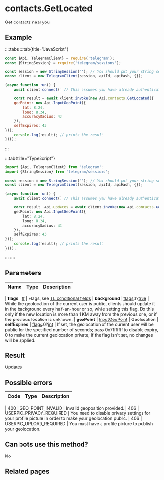 # contacts.GetLocated

Get contacts near you



## Example

::::tabs
:::tab{title="JavaScript"}
```js
const {Api, TelegramClient} = require('telegram');
const {StringSession} = require('telegram/sessions');

const session = new StringSession(''); // You should put your string session here
const client = new TelegramClient(session, apiId, apiHash, {});

(async function run() {
    await client.connect() // This assumes you have already authenticated with .start()

    const result = await client.invoke(new Api.contacts.GetLocated({
    geoPoint: new Api.InputGeoPoint({
        lat: 8.24,
        long: 8.24,
        accuracyRadius: 43
    }),
    selfExpires: 43
}));
    console.log(result); // prints the result
})();
```
:::

:::tab{title="TypeScript"}
```ts
import {Api, TelegramClient} from 'telegram';
import {StringSession} from 'telegram/sessions';

const session = new StringSession(''); // You should put your string session here
const client = new TelegramClient(session, apiId, apiHash, {});

(async function run() {
    await client.connect() // This assumes you have already authenticated with .start()

    const result: Api.Updates = await client.invoke(new Api.contacts.GetLocated({
    geoPoint: new Api.InputGeoPoint({
        lat: 8.24,
        long: 8.24,
        accuracyRadius: 43
    }),
    selfExpires: 43
}));
    console.log(result); // prints the result
})();
```
:::
::::



## Parameters

| Name | Type | Description |
| :--: | ---- | ----------- |

| **flags** | [#](https://core.telegram.org/type/%23) | Flags, see [TL conditional fields](https://core.telegram.org/mtproto/TL-combinators#conditional-fields) 
| **background** | [flags](https://core.telegram.org/mtproto/TL-combinators#conditional-fields).1?[true](https://core.telegram.org/constructor/true) | While the geolocation of the current user is public, clients should update it in the background every half-an-hour or so, while setting this flag. Do this only if the new location is more than 1 KM away from the previous one, or if the previous location is unknown. 
| **geoPoint** | [InputGeoPoint](https://core.telegram.org/type/InputGeoPoint) | Geolocation 
| **selfExpires** | [flags](https://core.telegram.org/mtproto/TL-combinators#conditional-fields).0?[int](https://core.telegram.org/type/int) | If set, the geolocation of the current user will be public for the specified number of seconds; pass 0x7fffffff to disable expiry, 0 to make the current geolocation private; if the flag isn't set, no changes will be applied. 


## Result

[Updates](https://core.telegram.org/type/Updates)



## Possible errors

| Code | Type | Description |
| :--: | ---- | ----------- |

| 400 | GEO\_POINT\_INVALID | Invalid geoposition provided. 
| 406 | USERPIC\_PRIVACY\_REQUIRED | You need to disable privacy settings for your profile picture in order to make your geolocation public. 
| 406 | USERPIC\_UPLOAD\_REQUIRED | You must have a profile picture to publish your geolocation. 


## Can bots use this method?

No

## Related pages


